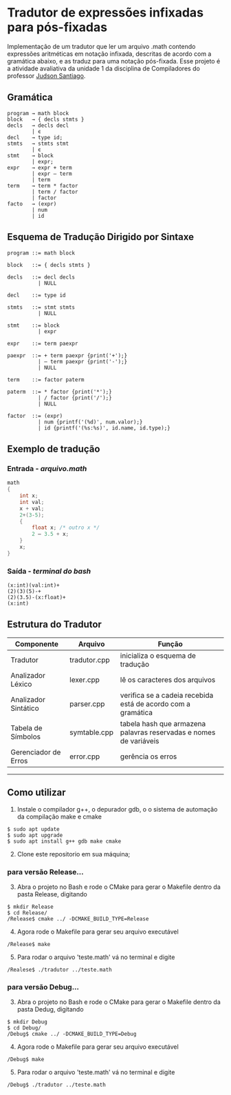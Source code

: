 # Tradutor de expressões infixadas para pós-fixadas

Implementação de um tradutor que ler um arquivo .math contendo expressões aritméticas em notação infixada, descritas de acordo com a gramática abaixo, e as traduz para uma notação pós-fixada. Esse projeto é a atividade avaliativa da unidade 1 da disciplina de Compiladores do professor [Judson Santiago](https://www.youtube.com/playlist?list=PLX6Nyaq0ebfhI396WlWN6WlBm-tp7vDtV).

## Gramática
    program → math block
    block   → { decls stmts }
    decls   → decls decl
            | ϵ
    decl    → type id;
    stmts   → stmts stmt
            | ϵ
    stmt    → block
            | expr;
    expr    → expr + term
            | expr – term
            | term
    term    → term * factor
            | term / factor
            | factor
    facto   → (expr)
            | num
            | id

## Esquema de Tradução Dirigido por Sintaxe
~~~bnf
program ::= math block

block   ::= { decls stmts }

decls   ::= decl decls
          | NULL

decl    ::= type id

stmts   ::= stmt stmts
          | NULL

stmt    ::= block
          | expr

expr    ::= term paexpr

paexpr  ::= + term paexpr {print('+');}
          | – term paexpr {print('-');}
          | NULL

term    ::= factor paterm

paterm  ::= * factor {print('*');}
          | / factor {print('/');}
          | NULL

factor  ::= (expr)
          | num {printf('(%d)', num.valor);}
          | id {printf('(%s:%s)', id.name, id.type);}
~~~


## Exemplo de tradução
### Entrada - _arquivo.math_
~~~c++
math
{ 
    int x;
    int val;
    x + val;
    2+(3-5);
    { 
        float x; /* outro x */
        2 – 3.5 + x;
    } 
    x;
}
~~~

### Saída - _terminal do bash_
~~~shell
(x:int)(val:int)+
(2)(3)(5)-+
(2)(3.5)-(x:float)+
(x:int)
~~~

## Estrutura do Tradutor
Componente | Arquivo | Função
|----------|---------|---
Tradutor | tradutor.cpp | inicializa o esquema de tradução
Analizador Léxico | lexer.cpp | lê os caracteres dos arquivos
Analizador Sintático | parser.cpp | verifica se a cadeia recebida está de acordo com a gramática
Tabela de Símbolos | symtable.cpp | tabela hash que armazena palavras reservadas e nomes de variáveis
Gerenciador de Erros | error.cpp | gerência os erros
------------
## Como utilizar
1. Instale o compilador g++, o depurador gdb, o o sistema de automação da compilação make e cmake
~~~shell
$ sudo apt update
$ sudo apt upgrade
$ sudo apt install g++ gdb make cmake
~~~
2. Clone este repositorio em sua máquina;

### para versão Release...

3. Abra o projeto no Bash e rode o CMake para gerar o Makefile dentro da pasta Release, digitando
~~~shell
$ mkdir Release
$ cd Release/
/Release$ cmake ../ -DCMAKE_BUILD_TYPE=Release
~~~
4. Agora rode o Makefile para gerar seu arquivo executável
~~~shell
/Release$ make
~~~
5. Para rodar o arquivo 'teste.math' vá no terminal e digite
~~~shell
/Realese$ ./tradutor ../teste.math
~~~

### para versão Debug...

3. Abra o projeto no Bash e rode o CMake para gerar o Makefile dentro da pasta Dedug, digitando
~~~shell
$ mkdir Debug
$ cd Debug/
/Debug$ cmake ../ -DCMAKE_BUILD_TYPE=Debug
~~~
4. Agora rode o Makefile para gerar seu arquivo executável
~~~shell
/Debug$ make
~~~
5. Para rodar o arquivo 'teste.math' vá no terminal e digite
~~~shell
/Debug$ ./tradutor ../teste.math
~~~
